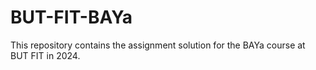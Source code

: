# BUT-FIT-BAYa
This repository contains the assignment solution for  the BAYa course at BUT FIT in 2024.
